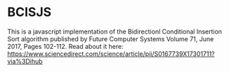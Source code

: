 # BCISJS
This is a javascript implementation of the Bidirectionl Conditional Insertion Sort algorithm published by Future Computer Systems Volume 71, June 2017, Pages 102-112. Read about it here: https://www.sciencedirect.com/science/article/pii/S0167739X17301711?via%3Dihub